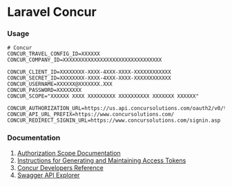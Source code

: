 # Laravel Concur

### Usage

```dotenv
# Concur
CONCUR_TRAVEL_CONFIG_ID=XXXXXX
CONCUR_COMPANY_ID=XXXXXXXXXXXXXXXXXXXXXXXXXXXXXXXX

CONCUR_CLIENT_ID=XXXXXXXX-XXXX-4XXX-XXXX-XXXXXXXXXXXX
CONCUR_SECRET_ID=XXXXXXXX-XXXX-4XXX-XXXX-XXXXXXXXXXXX
CONCUR_USERNAME=XXXXXX@XXXXXXX.XXX
CONCUR_PASSWORD=XXXXXXXX
CONCUR_SCOPE="XXXXXX XXXX XXXXXXXXX XXXXXXXXXX XXXXXXX XXXXXX"

CONCUR_AUTHORIZATION_URL=https://us.api.concursolutions.com/oauth2/v0/token
CONCUR_API_URL_PREFIX=https://www.concursolutions.com/
CONCUR_REDIRECT_SIGNIN_URL=https://www.concursolutions.com/signin.asp
```

### Documentation

1. [Authorization Scope Documentation](https://developer.concur.com/api-reference/authentication/scopes.html)
2. [Instructions for Generating and Maintaining Access Tokens](https://developer.concur.com/api-reference/authentication/apidoc.html)
3. [Concur Developers Reference](https://developer.concur.com/api-reference/index.html)
4. [Swagger API Explorer](https://developer.concur.com/api-explorer/)
